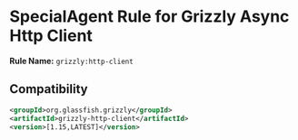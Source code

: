 # SpecialAgent Rule for Grizzly Async Http Client

**Rule Name:** `grizzly:http-client`

## Compatibility

```xml
<groupId>org.glassfish.grizzly</groupId>
<artifactId>grizzly-http-client</artifactId>
<version>[1.15,LATEST]</version>
```